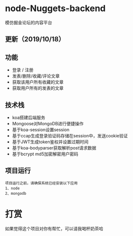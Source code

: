 # node-Nuggets-backend
模仿掘金论坛的内容平台


## 更新（2019/10/18） ##

## 功能 ##
- 登录 / 注册
- 发表/删除/收藏/评论文章
- 获取该用户所有收藏的文章
- 获取用户所有的发表的文章


## 技术栈 ##
- koa搭建后端服务
- Mongoose对MongoDB进行便捷操作
- 基于koa-session设置session
- 基于ccap生成登录验证码存储在session中，发送cookie验证
- 基于JWT生成token鉴权并设置过期时间
- 基于koa-bodyparser获取解析post请求数据
- 基于bcrypt md5加密解密用户密码


## 项目运行

```
项目运行之前，请确保系统已经安装以下应用
1、node
2、mongodb
```

# 打赏
如果觉得这个项目对你有帮忙，可以请我喝杯奶茶哈
